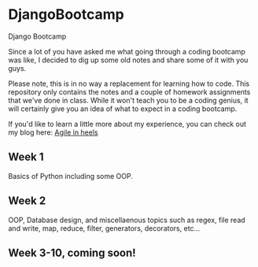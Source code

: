 # DjangoBootcamp
Django Bootcamp

Since a lot of you have asked me what going through a coding bootcamp was like,
I decided to dig up some old notes and share some of it with you guys.

Please note, this is in no way a replacement for learning how to code. This repository only contains
the notes and a couple of homework assignments that we've done in class. While it won't teach you
to be a coding genius, it will certainly give you an idea of what to expect in a coding bootcamp.

If you'd like to learn a little more about my experience, you can check out my blog here:
[Agile in heels](http://agileinheels.com/rocketus-10-week-python-bootcamp-successfully-completed/)

## Week 1
Basics of Python including some OOP.

## Week 2
OOP, Database design, and miscellaenous topics such as regex, file read and write, 
map, reduce, filter, generators, decorators, etc...

## Week 3-10, coming soon!
